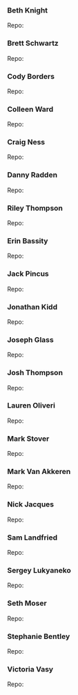 ### Beth Knight
Repo:

### Brett Schwartz
Repo:

### Cody Borders
Repo:

### Colleen Ward
Repo:

### Craig Ness
Repo:

### Danny Radden
Repo:

### Riley Thompson
Repo:

### Erin Bassity
Repo:

### Jack Pincus
Repo:

### Jonathan Kidd
Repo:

### Joseph Glass
Repo:

### Josh Thompson
Repo:

### Lauren Oliveri
Repo:

### Mark Stover
Repo:

### Mark Van Akkeren
Repo:

### Nick Jacques
Repo:

### Sam Landfried
Repo:

### Sergey Lukyaneko
Repo:

### Seth Moser
Repo:

### Stephanie Bentley
Repo:

### Victoria Vasy
Repo:
